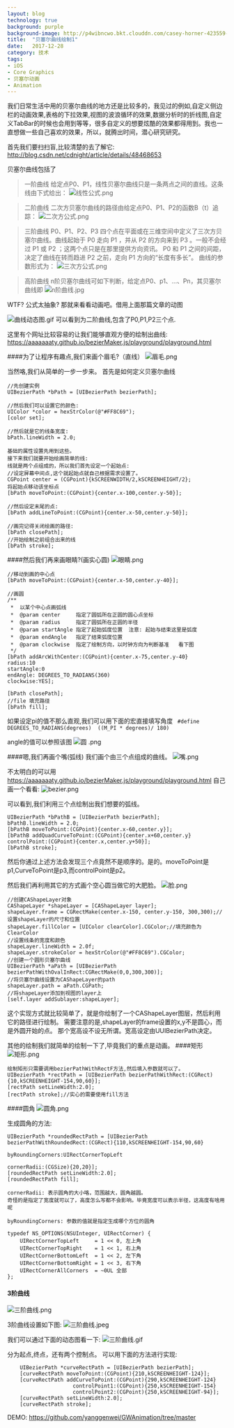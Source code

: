 ```yaml
---
layout: blog
technology: true 
background: purple
background-image: http://p4wibncwo.bkt.clouddn.com/casey-horner-423559-unsplash.jpg
title:  "贝塞尔曲线绘制1"
date:   2017-12-28
category: 技术
tags:
- iOS
- Core Graphics
- 贝塞尔动画
- Animation
---
```



我们日常生活中用的贝塞尔曲线的地方还是比较多的，我见过的例如,自定义侧边栏的动画效果,表格的下拉效果,视图的波浪循环的效果,数据分析时的折线图,自定义TabBar的时候也会用到等等，很多自定义的想要炫酷的效果都得用到。我也一直想做一些自己喜欢的效果，所以，就腾出时间，潜心研究研究。

首先我们要扫扫盲,比较清楚的去了解它:
http://blog.csdn.net/cdnight/article/details/48468653

贝塞尔曲线包括了
>一阶曲线
给定点P0、P1，线性贝塞尔曲线只是一条两点之间的直线。这条线由下式给出：
![线性公式.png](http://upload-images.jianshu.io/upload_images/1120896-25e74e3128f92dad.png?imageMogr2/auto-orient/strip%7CimageView2/2/w/1240)

>二阶曲线
二次方贝塞尔曲线的路径由给定点P0、P1、P2的函数B（t）追踪：
![二次方公式.png](http://upload-images.jianshu.io/upload_images/1120896-de0a3fbaa242e694.png?imageMogr2/auto-orient/strip%7CimageView2/2/w/1240)

>三阶曲线
P0、P1、P2、P3 四个点在平面或在三维空间中定义了三次方贝塞尔曲线。曲线起始于 P0 走向 P1 ，并从 P2 的方向来到 P3 。一般不会经过 P1 或 P2 ；这两个点只是在那里提供方向资讯。 P0 和 P1 之间的间距，决定了曲线在转而趋进 P2 之前，走向 P1 方向的“长度有多长”。
曲线的参数形式为：
![三次方公式.png](http://upload-images.jianshu.io/upload_images/1120896-7cf3b17525b3bff8.png?imageMogr2/auto-orient/strip%7CimageView2/2/w/1240)

>高阶曲线
n阶贝塞尔曲线可如下判断，给定点P0、p1、...、Pn，其贝塞尔曲线即
![n阶曲线.jpg](http://upload-images.jianshu.io/upload_images/1120896-b458c3d42d48ef4e.jpg?imageMogr2/auto-orient/strip%7CimageView2/2/w/1240)

WTF? 公式太抽象? 那就来看看动画吧。借用上面那篇文章的动图
 
![曲线动态图.gif](http://upload-images.jianshu.io/upload_images/1120896-2ddbbb4500cbd7ea.gif?imageMogr2/auto-orient/strip%7CimageView2/2/w/1240)
可以看到为二阶曲线,包含了P0,P1,P2三个点. 

这里有个网址比较容易的让我们能够直观方便的绘制出曲线:
https://aaaaaaaty.github.io/bezierMaker.js/playground/playground.html

####为了让程序有趣点,我们来画个眉毛?（直线）
![眉毛.png](http://upload-images.jianshu.io/upload_images/1120896-d6288aec964559f9.png?imageMogr2/auto-orient/strip%7CimageView2/2/w/240)

当然咯,我们从简单的一步一步来。
首先是如何定义贝塞尔曲线
```
//先创建实例
UIBezierPath *bPath = [UIBezierPath bezierPath];

//然后我们可以设置它的颜色:
UIColor *color = hexStrColor(@"#FF8C69");
[color set];

//然后就是它的线条宽度:
bPath.lineWidth = 2.0;

基础的属性设置先用到这些。
接下来我们就要开始绘画简单的线:
线就是两个点组成的，所以我们首先设定一个起始点:
//设定屏幕中间点,这个就起始点就自己根据需求设置了。
CGPoint center = (CGPoint){kSCREENWIDTH/2,kSCREENHEIGHT/2};
将起始点移动该坐标点
[bPath moveToPoint:(CGPoint){center.x-100,center.y-50}];

//然后设定末尾的点:
[bPath addLineToPoint:(CGPoint){center.x-50,center.y-50}];

//画完记得关闭绘画的路径:
[bPath closePath];
//开始绘制之前组合出来的线
[bPath stroke];
```


####然后我们再来画眼睛?(画实心圆)
![眼睛.png](http://upload-images.jianshu.io/upload_images/1120896-274a4822fc8cc678.png?imageMogr2/auto-orient/strip%7CimageView2/2/w/240)
```
//移动到画的中心点
[bPath moveToPoint:(CGPoint){center.x-50,center.y-40}];

//画圆
/**
 *  以某个中心点画弧线
 *  @param center     指定了圆弧所在正圆的圆心点坐标
 *  @param radius     指定了圆弧所在正圆的半径
 *  @param startAngle 指定了起始弧度位置  注意: 起始与结束这里是弧度 
 *  @param endAngle   指定了结束弧度位置  
 *  @param clockwise  指定了绘制方向，以时钟方向为判断基准   看下图
 */
[bPath addArcWithCenter:(CGPoint){center.x-75,center.y-40} 
radius:10
startAngle:0
endAngle: DEGREES_TO_RADIANS(360)
clockwise:YES];

[bPath closePath];
//file 填充路径
[bPath fill];
```
如果设定pi的值不那么直观,我们可以用下面的宏直接填写角度
` #define   DEGREES_TO_RADIANS(degrees)  ((M_PI * degrees)/ 180)`

angle的值可以参照该图
![圆 .png](http://upload-images.jianshu.io/upload_images/1120896-5c6d3cc3f09cf913.png?imageMogr2/auto-orient/strip%7CimageView2/2/w/1240)

####嗯,我们再画个嘴(弧线)
我们画个由三个点组成的曲线。
![嘴.png](http://upload-images.jianshu.io/upload_images/1120896-4c71c17f6fdd0fbf.png?imageMogr2/auto-orient/strip%7CimageView2/2/w/240)

不太明白的可以用
https://aaaaaaaty.github.io/bezierMaker.js/playground/playground.html 
自己画一个看看:
![bezier.png](http://upload-images.jianshu.io/upload_images/1120896-e5e0c1fd22566e8a.png?imageMogr2/auto-orient/strip%7CimageView2/2/w/440)

可以看到,我们利用三个点绘制出我们想要的弧线。
```
UIBezierPath *bPathB = [UIBezierPath bezierPath];
bPathB.lineWidth = 2.0;
[bPathB moveToPoint:(CGPoint){center.x-60,center.y}];
[bPathB addQuadCurveToPoint:(CGPoint){center.x+60,center.y} controlPoint:(CGPoint){center.x,center.y+50}];
[bPathB stroke];
```
然后你通过上述方法会发现三个点竟然不是顺序的。是的。moveToPoint是p1,CurveToPoint是p3,而controlPoint是p2。

然后我们再利用其它的方式画个空心圆当做它的大肥脸。
![脸.png](http://upload-images.jianshu.io/upload_images/1120896-97c9c6ab6e560a00.png?imageMogr2/auto-orient/strip%7CimageView2/2/w/240)

```
//创建CAShapeLayer对象
CAShapeLayer *shapeLayer = [CAShapeLayer layer];
shapeLayer.frame = CGRectMake(center.x-150, center.y-150, 300,300);//设置shapeLayer的尺寸和位置
shapeLayer.fillColor = [UIColor clearColor].CGColor;//填充颜色为ClearColor
//设置线条的宽度和颜色
shapeLayer.lineWidth = 2.0f;
shapeLayer.strokeColor = hexStrColor(@"#FF8C69").CGColor;
//创建一个圆形贝塞尔曲线
UIBezierPath *aPath = [UIBezierPath bezierPathWithOvalInRect:CGRectMake(0,0,300,300)];
//将贝塞尔曲线设置为CAShapeLayer的path
shapeLayer.path = aPath.CGPath;
//将shapeLayer添加到视图的layer上
[self.layer addSublayer:shapeLayer];
```
这个实现方式就比较简单了，就是你绘制了一个CAShapeLayer图层，然后利用它的路径进行绘制。
需要注意的是,shapeLayer的frame设置的x,y不是圆心，而是外圆开始的点。 那个宽高设不设无所谓。宽高设定由UUIBezierPath决定。

其他的绘制我们就简单的绘制一下了,毕竟我们的重点是动画。
####矩形
![矩形.png](http://upload-images.jianshu.io/upload_images/1120896-cf6d87db7f92c1da.png?imageMogr2/auto-orient/strip%7CimageView2/2/w/1240)


```
绘制矩形只需要调用bezierPathWithRectF方法,然后填入参数就可以了。
UIBezierPath *rectPath = [UIBezierPath bezierPathWithRect:(CGRect){10,kSCREENHEIGHT-154,90,60}];
[rectPath setLineWidth:2.0];
[rectPath stroke];//实心的需要使用fill方法
```
####圆角
![圆角.png](http://upload-images.jianshu.io/upload_images/1120896-60e563708f28c7fb.png?imageMogr2/auto-orient/strip%7CimageView2/2/w/1240)

生成圆角的方法:
```
UIBezierPath *roundedRectPath = [UIBezierPath bezierPathWithRoundedRect:(CGRect){110,kSCREENHEIGHT-154,90,60}
                                                          byRoundingCorners:UIRectCornerTopLeft
                                                                cornerRadii:(CGSize){20,20}];
[roundedRectPath setLineWidth:2.0];
[roundedRectPath fill];
```
```
cornerRadii: 表示圆角的大小咯，范围越大，圆角越圆。
奇怪的是指定了宽度就可以了，高度怎么写都不会影响。毕竟宽度可以表示半径，这高度有啥用呢

byRoundingCorners: 参数的值就是指定生成哪个方位的圆角

typedef NS_OPTIONS(NSUInteger, UIRectCorner) {
    UIRectCornerTopLeft     = 1 << 0, 左上角
    UIRectCornerTopRight    = 1 << 1, 右上角
    UIRectCornerBottomLeft  = 1 << 2, 左下角
    UIRectCornerBottomRight = 1 << 3, 右下角
    UIRectCornerAllCorners  = ~0UL 全部
};
```
#### 3阶曲线

![三阶曲线.png](http://upload-images.jianshu.io/upload_images/1120896-6539e508966da07c.png?imageMogr2/auto-orient/strip%7CimageView2/2/w/1240)

3阶曲线设置如下图:
![三阶曲线.jpeg](http://upload-images.jianshu.io/upload_images/1120896-bf5e8033447d9a3f.jpeg?imageMogr2/auto-orient/strip%7CimageView2/2/w/1240)

我们可以通过下面的动态图看一下:
![三阶曲线.gif](http://upload-images.jianshu.io/upload_images/1120896-6899d551cff5b137.gif?imageMogr2/auto-orient/strip%7CimageView2/2/w/1240)

分为起点,终点，还有两个控制点。
可以用下面的方法进行实现:
```
    UIBezierPath *curveRectPath = [UIBezierPath bezierPath];
    [curveRectPath moveToPoint:(CGPoint){210,kSCREENHEIGHT-124}];
    [curveRectPath addCurveToPoint:(CGPoint){290,kSCREENHEIGHT-124}
                     controlPoint1:(CGPoint){250,kSCREENHEIGHT-154}
                     controlPoint2:(CGPoint){250,kSCREENHEIGHT-94}];
    [curveRectPath setLineWidth:2.0];
    [curveRectPath stroke];
```

DEMO:
https://github.com/yanggenwei/GWAnimation/tree/master



